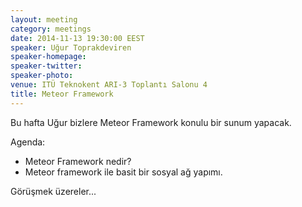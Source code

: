 ```yaml
---
layout: meeting
category: meetings
date: 2014-11-13 19:30:00 EEST
speaker: Uğur Toprakdeviren
speaker-homepage: 
speaker-twitter: 
speaker-photo: 
venue: ITÜ Teknokent ARI-3 Toplantı Salonu 4
title: Meteor Framework
---
```


Bu hafta Uğur bizlere  Meteor Framework konulu bir sunum yapacak.

Agenda: 

- Meteor Framework nedir?
- Meteor framework ile basit bir sosyal ağ yapımı.

Görüşmek üzereler...

